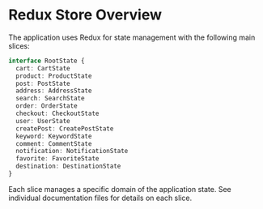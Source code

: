 # Redux Store Overview

The application uses Redux for state management with the following main slices:

```typescript
interface RootState {
  cart: CartState
  product: ProductState
  post: PostState
  address: AddressState
  search: SearchState
  order: OrderState
  checkout: CheckoutState
  user: UserState
  createPost: CreatePostState
  keyword: KeywordState
  comment: CommentState
  notification: NotificationState
  favorite: FavoriteState
  destination: DestinationState
}
```

Each slice manages a specific domain of the application state. See individual documentation files for details on each slice.